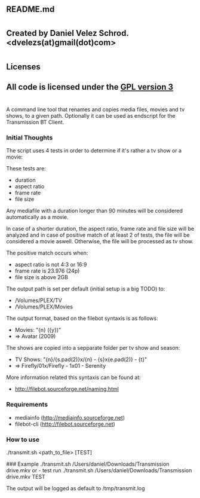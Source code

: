 #
## README.md
#
#
## Created by Daniel Velez Schrod. <dvelezs(at)gmail(dot)com>
#
## Licenses
## All code is licensed under the [GPL version 3](http://www.gnu.org/licenses/gpl.html)
#
#


A command line tool that renames and copies media files, movies and tv shows, to a given path. Optionally it can be used as endscript for the Transmission BT Client.

### Initial Thoughts
The script uses 4 tests in order to determine if it's rather a tv show or a movie:

These tests are: 
* duration
* aspect ratio
* frame rate
* file size

Any mediafile with a duration longer than 90 minutes will be considered automatically as a movie.

In case of a shorter duration, the aspect ratio, frame rate and file size will be analyzed and in case of positive match of at least 2 of tests, the file will be considered a movie aswell. Otherwise, the file will be processed as tv show. 

The positive match occurs when: 
* aspect ratio is not 4:3 or 16:9
* frame rate is 23.976 (24p)
* file size is above 2GB

The output path is set per default (initial setup is a big TODO) to:
* /Volumes/PLEX/TV
* /Volumes/PLEX/Movies

The output format, based on the filebot syntaxis is as follows:
* Movies:	"{n} ({y})"
* => Avatar (2009)

The shows are copied  into a sepparate folder per tv show and season:
* TV Shows:	"{n}/{s.pad(2)}x/{n} - {s}x{e.pad(2)} - {t}"
* => Firefly/01x/Firefly - 1x01 - Serenity

More information related this syntaxis can be found at: 
* http://filebot.sourceforge.net/naming.html

### Requirements
*  mediainfo (http://mediainfo.sourceforge.net)
* filebot-cli (http://filebot.sourceforge.net)

### How to use
./transmit.sh <path_to_file> <file> [TEST]

### Example
./transmit.sh /Users/daniel/Downloads/Transmission drive.mkv
or - test run
./transmit.sh /Users/daniel/Downloads/Transmission drive.mkv TEST

The output will be logged as default to /tmp/transmit.log
